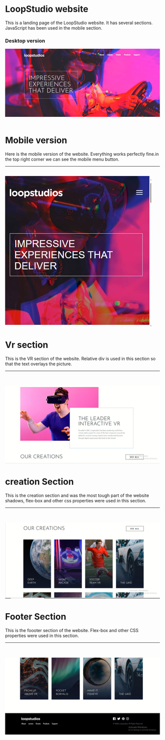 
# LoopStudio website
This is a landing page of the LoopStudio website. It has several sections. JavaScript has been used in the mobile section.

### Desktop version
<img src="../all-project-assets/loopstudios/images/loopstuido_desktop.JPG">
<br>
<br>

# Mobile version
Here is the mobile version of the website. Everything works perfectly fine.in the top right corner we can see the mobile menu button. 
<hr>
<br>

<img src="../all-project-assets/loopstudios/images/loopstudio_mobile.JPG">

# Vr section
This is the VR section of the website. Relative div is used in this section so that the text overlays the picture.
<hr>
<br>
<br>
<img src="../all-project-assets/loopstudios/images/loopstuido_vr.JPG">

# creation Section
This is the creation section and was the most tough part of the website shadows, flex-box and other css properties were used in this section.
<hr>
<br>
<br>
<img src="../all-project-assets/loopstudios/images/loopstuido_creation.JPG">

# Footer Section

This is the foooter section of the website. Flex-box and other CSS properties were used in this section.
<hr>
<br>
<br>
<img src="../all-project-assets/loopstudios/images/loopstuido_footer.JPG">
